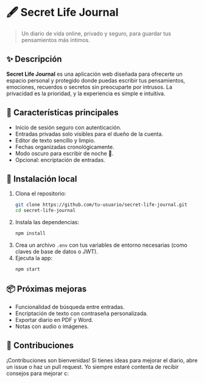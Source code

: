 # 🖋️ Secret Life Journal

> Un diario de vida online, privado y seguro, para guardar tus pensamientos más íntimos.

## ✨ Descripción

**Secret Life Journal** es una aplicación web diseñada para ofrecerte un espacio personal y protegido donde puedas escribir tus pensamientos, emociones, recuerdos o secretos sin preocuparte por intrusos. La privacidad es la prioridad, y la experiencia es simple e intuitiva.

## 🔐 Características principales

- Inicio de sesión seguro con autenticación.
- Entradas privadas solo visibles para el dueño de la cuenta.
- Editor de texto sencillo y limpio.
- Fechas organizadas cronológicamente.
- Modo oscuro para escribir de noche 🌙.
- Opcional: encriptación de entradas.

## 🚀 Instalación local

1. Clona el repositorio:
   ```bash
   git clone https://github.com/tu-usuario/secret-life-journal.git
   cd secret-life-journal
   ```
2. Instala las dependencias:
   ```bash
   npm install
   ```
3. Crea un archivo `.env` con tus variables de entorno necesarias (como claves de base de datos o JWT).
4. Ejecuta la app:
   ```bash
   npm start
   ```

## 📦 Próximas mejoras

- Funcionalidad de búsqueda entre entradas.
- Encriptación de texto con contraseña personalizada.
- Exportar diario en PDF y Word.
- Notas con audio o imágenes.

## 🤝 Contribuciones

¡Contribuciones son bienvenidas! Si tienes ideas para mejorar el diario, abre un issue o haz un pull request.
Yo siempre estaré contenta de recibir consejos para mejorar c:

